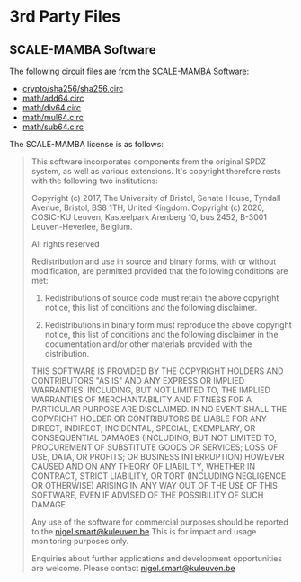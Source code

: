 # 3rd Party Files

## SCALE-MAMBA Software

The following circuit files are from the [SCALE-MAMBA Software](https://homes.esat.kuleuven.be/~nsmart/SCALE/):

 - [crypto/sha256/sha256.circ](crypto/sha256/sha256.circ)
 - [math/add64.circ](math/add64.circ)
 - [math/div64.circ](math/div64.circ)
 - [math/mul64.circ](math/mul64.circ)
 - [math/sub64.circ](math/sub64.circ)

The SCALE-MAMBA license is as follows:

> This software incorporates components from the original SPDZ system, as well as various
> extensions. It's  copyright therefore rests with the following two institutions:
>
> Copyright (c) 2017, The University of Bristol, Senate House, Tyndall Avenue, Bristol, BS8 1TH, United Kingdom.
> Copyright (c) 2020, COSIC-KU Leuven, Kasteelpark Arenberg 10, bus 2452, B-3001 Leuven-Heverlee, Belgium.
>
> All rights reserved
>
> Redistribution and use in source and binary forms, with or without modification, are permitted provided that the following conditions are met:
>
> 1. Redistributions of source code must retain the above copyright notice, this list of conditions and the following disclaimer.
>
> 2. Redistributions in binary form must reproduce the above copyright notice, this list of conditions and the following disclaimer in the documentation and/or other materials provided with the distribution.
>
> THIS SOFTWARE IS PROVIDED BY THE COPYRIGHT HOLDERS AND CONTRIBUTORS "AS IS" AND ANY EXPRESS OR IMPLIED WARRANTIES, INCLUDING, BUT NOT LIMITED TO, THE IMPLIED WARRANTIES OF MERCHANTABILITY AND FITNESS FOR A PARTICULAR PURPOSE ARE DISCLAIMED. IN NO EVENT SHALL THE COPYRIGHT HOLDER OR CONTRIBUTORS BE LIABLE FOR ANY DIRECT, INDIRECT, INCIDENTAL, SPECIAL, EXEMPLARY, OR CONSEQUENTIAL DAMAGES (INCLUDING, BUT NOT LIMITED TO, PROCUREMENT OF SUBSTITUTE GOODS OR SERVICES; LOSS OF USE, DATA, OR PROFITS; OR BUSINESS INTERRUPTION) HOWEVER CAUSED AND ON ANY THEORY OF LIABILITY, WHETHER IN CONTRACT, STRICT LIABILITY, OR TORT (INCLUDING NEGLIGENCE OR OTHERWISE) ARISING IN ANY WAY OUT OF THE USE OF THIS SOFTWARE, EVEN IF ADVISED OF THE POSSIBILITY OF SUCH DAMAGE.
>
>
> Any use of the software for commercial purposes should be reported to the nigel.smart@kuleuven.be
> This is for impact and usage monitoring purposes only.
>
> Enquiries about further applications and development opportunities are welcome. Please contact nigel.smart@kuleuven.be

